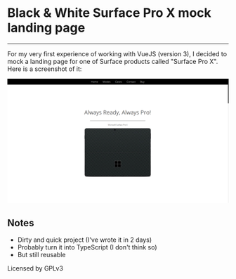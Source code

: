 # Black & White Surface Pro X mock landing page
---
For my very first experience of working with VueJS (version 3), I decided to mock a landing page for one of Surface products called "Surface Pro X". Here is a screenshot of it:

![Image](./screenshot.png "Screenshot")

## Notes
+ Dirty and quick project (I've wrote it in 2 days)
+ Probably turn it into TypeScript (I don't think so)
+ But still reusable

Licensed by GPLv3